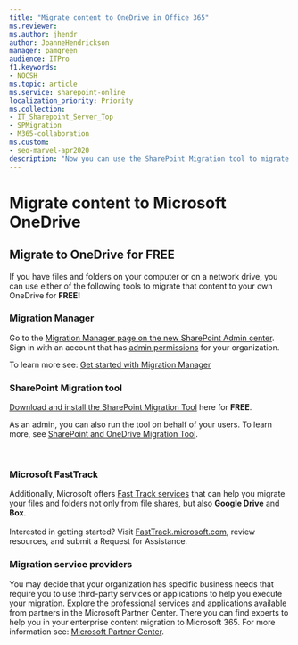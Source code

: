 ```yaml
---
title: "Migrate content to OneDrive in Office 365"
ms.reviewer: 
ms.author: jhendr
author: JoanneHendrickson
manager: pamgreen
audience: ITPro
f1.keywords:
- NOCSH
ms.topic: article
ms.service: sharepoint-online
localization_priority: Priority
ms.collection: 
- IT_Sharepoint_Server_Top
- SPMigration
- M365-collaboration
ms.custom:
- seo-marvel-apr2020
description: "Now you can use the SharePoint Migration tool to migrate content to your own OneDrive for free."
---
```

# Migrate content to Microsoft OneDrive 
 
## Migrate to OneDrive for FREE

If you have files and folders on your computer or on a network drive, you can use either of the following tools to migrate that content to your own OneDrive for **FREE!**


### Migration Manager
Go to the [Migration Manager page on the new SharePoint Admin center](https://admin.microsoft.com/sharepoint?page=migrationCenter&modern=true). Sign in with an account that has [admin permissions](/sharepoint/sharepoint-admin-role) for your organization.

To learn more see:  [Get started with Migration Manager](mm-get-started.md)
<br>

### SharePoint Migration tool

[Download and install the SharePoint Migration Tool](https://aka.ms/SPMT-ODB-Page) here for **FREE**.

As an admin, you can also run the tool on behalf of your users.  To learn more, see  [SharePoint and OneDrive Migration Tool](https://aka.ms/SPMT-ODB2). 

 <br>

### Microsoft FastTrack

Additionally, Microsoft offers [Fast Track services](https://fasttrack.microsoft.com/about) that can help you migrate your files and folders not only from file shares, but also **Google Drive** and **Box**.
 <br><br>Interested in getting started? Visit [FastTrack.microsoft.com](https://fasttrack.microsoft.com/), review resources, and submit a Request for Assistance.
<br>

### Migration service providers

You may decide that your organization has specific business needs that require you to use third-party services or applications to help you execute your migration. Explore the professional services and applications available from partners in the Microsoft Partner Center. There you can find experts to help you in your enterprise content migration to Microsoft 365.  For more information see: [Microsoft Partner Center](https://partnercenter.microsoft.com/partner/home).

